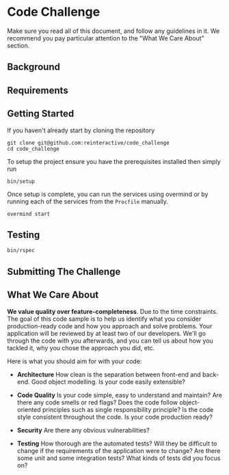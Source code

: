 # Code Challenge

Make sure you read all of this document, and follow any guidelines in it. We recommend you pay particular attention to the "What We Care About" section.

## Background

## Requirements

## Getting Started

If you haven't already start by cloning the repository

```
git clone git@github.com:reinteractive/code_challenge
cd code_challenge
```

To setup the project ensure you have the prerequisites installed then simply run

```
bin/setup
```

Once setup is complete, you can run the services using overmind or by running each of the services from the `Procfile` manually.

```
overmind start
```

## Testing

```
bin/rspec
```

## Submitting The Challenge


## What We Care About

**We value quality over feature-completeness**. Due to the time constraints. The goal of this code sample is to help us identify what you consider production-ready code and how you approach and solve problems. Your application will be reviewed by at least two of our developers. We'll go through the code with you afterwards, and you can tell us about how you tackled it, why you chose the approach you did, etc.

Here is what you should aim for with your code:

* **Architecture** How clean is the separation between front-end and back-end. Good object modelling. Is your code easily extensible?

* **Code Quality** Is your code simple, easy to understand and maintain? Are there any code smells or red flags? Does the code follow object-oriented principles such as single responsibility principle? Is the code style consistent throughout the code. Is your code production ready?

* **Security** Are there any obvious vulnerabilities?

* **Testing** How thorough are the automated tests? Will they be difficult to change if the requirements of the application were to change? Are there some unit and some integration tests? What kinds of tests did you focus on?
